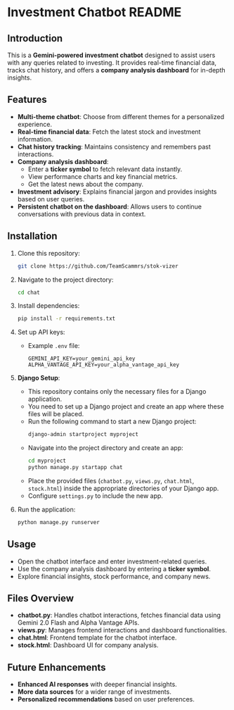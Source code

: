 # Investment Chatbot README

## Introduction

This is a **Gemini-powered investment chatbot** designed to assist users with any queries related to investing. It provides real-time financial data, tracks chat history, and offers a **company analysis dashboard** for in-depth insights.

## Features

- **Multi-theme chatbot**: Choose from different themes for a personalized experience.
- **Real-time financial data**: Fetch the latest stock and investment information.
- **Chat history tracking**: Maintains consistency and remembers past interactions.
- **Company analysis dashboard**:
  - Enter a **ticker symbol** to fetch relevant data instantly.
  - View performance charts and key financial metrics.
  - Get the latest news about the company.
- **Investment advisory**: Explains financial jargon and provides insights based on user queries.
- **Persistent chatbot on the dashboard**: Allows users to continue conversations with previous data in context.

## Installation

1. Clone this repository:

   ```sh
   git clone https://github.com/TeamScammrs/stok-vizer
   ```

2. Navigate to the project directory:

   ```sh
   cd chat
   ```

3. Install dependencies:

   ```sh
   pip install -r requirements.txt
   ```

4. Set up API keys:

   - Example `.env` file:
     ```
     GEMINI_API_KEY=your_gemini_api_key
     ALPHA_VANTAGE_API_KEY=your_alpha_vantage_api_key
     ```

5. **Django Setup**:
   - This repository contains only the necessary files for a Django application.
   - You need to set up a Django project and create an app where these files will be placed.
   - Run the following command to start a new Django project:
     ```sh
     django-admin startproject myproject
     ```
   - Navigate into the project directory and create an app:
     ```sh
     cd myproject
     python manage.py startapp chat
     ```
   - Place the provided files (`chatbot.py`, `views.py`, `chat.html`, `stock.html`) inside the appropriate directories of your Django app.
   - Configure `settings.py` to include the new app.

6. Run the application:

   ```sh
   python manage.py runserver
   ```

## Usage

- Open the chatbot interface and enter investment-related queries.
- Use the company analysis dashboard by entering a **ticker symbol**.
- Explore financial insights, stock performance, and company news.

## Files Overview

- **chatbot.py**: Handles chatbot interactions, fetches financial data using Gemini 2.0 Flash and Alpha Vantage APIs.
- **views.py**: Manages frontend interactions and dashboard functionalities.
- **chat.html**: Frontend template for the chatbot interface.
- **stock.html**: Dashboard UI for company analysis.

## Future Enhancements

- **Enhanced AI responses** with deeper financial insights.
- **More data sources** for a wider range of investments.
- **Personalized recommendations** based on user preferences.
